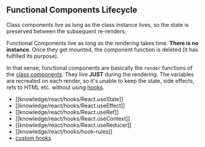 ## Functional Components Lifecycle

Class components live as long as the class instance lives, so the state is preserved between the subsequent re-renders.

Functional Components live as long as the rendering takes time. **There is no instance**. Once they get mounted, the component function is deleted (it has fulfilled its purpose).

In that sense, functional components are basically the `render` functions of the [class components](/knowledge/react/class-components.md). They live **JUST** during the rendering. The variables are recreated on each render, so it's unable to keep the state, side effects, refs to HTML etc. without using [hooks](/knowledge/react/hooks.md).

- [[knowledge/react/hooks/React.useState]]
- [[knowledge/react/hooks/React.useEffect]]
- [[knowledge/react/hooks/React.useRef]]
- [[knowledge/react/hooks/React.useContext]]
- [[knowledge/react/hooks/React.useReducer]]
- [[knowledge/react/hooks/hook-rules]]
- [custom hooks](/knowledge/react/hooks/custom%20hooks.md)
